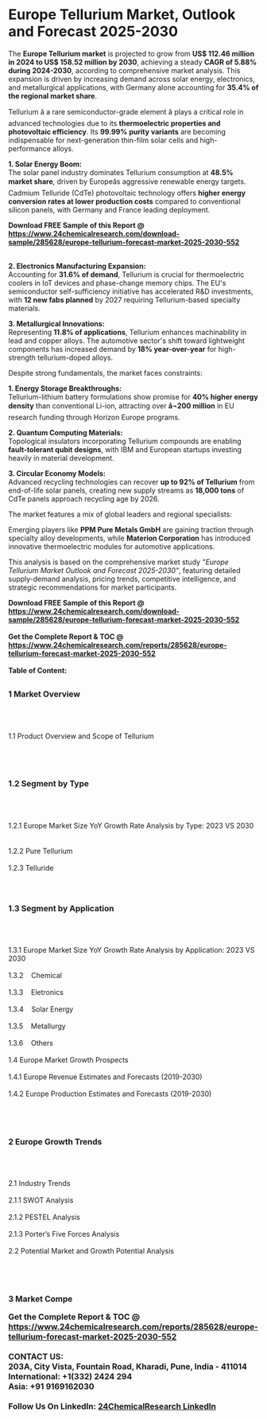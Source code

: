 <h1>Europe Tellurium Market, Outlook and Forecast 2025-2030</h1><p>The <strong>Europe Tellurium market</strong> is projected to grow from <strong>US$ 112.46 million in 2024 to US$ 158.52 million by 2030</strong>, achieving a steady <strong>CAGR of 5.88% during 2024-2030</strong>, according to comprehensive market analysis. This expansion is driven by increasing demand across solar energy, electronics, and metallurgical applications, with Germany alone accounting for <strong>35.4% of the regional market share</strong>.</p><p>Tellurium â a rare semiconductor-grade element â plays a critical role in advanced technologies due to its <strong>thermoelectric properties and photovoltaic efficiency</strong>. Its <strong>99.99% purity variants</strong> are becoming indispensable for next-generation thin-film solar cells and high-performance alloys.</p><p><strong>1. Solar Energy Boom:</strong><br>
The solar panel industry dominates Tellurium consumption at <strong>48.5% market share</strong>, driven by Europeâs aggressive renewable energy targets. Cadmium Telluride (CdTe) photovoltaic technology offers <strong>higher energy conversion rates at lower production costs</strong> compared to conventional silicon panels, with Germany and France leading deployment.</p><div><b>Download FREE Sample of this Report @ 
            <a href="https://www.24chemicalresearch.com/download-sample/285628/europe-tellurium-forecast-market-2025-2030-552">
            https://www.24chemicalresearch.com/download-sample/285628/europe-tellurium-forecast-market-2025-2030-552</a></b></div><br><p><strong>2. Electronics Manufacturing Expansion:</strong><br>
Accounting for <strong>31.6% of demand</strong>, Tellurium is crucial for thermoelectric coolers in IoT devices and phase-change memory chips. The EU's semiconductor self-sufficiency initiative has accelerated R&amp;D investments, with <strong>12 new fabs planned</strong> by 2027 requiring Tellurium-based specialty materials.</p><p><strong>3. Metallurgical Innovations:</strong><br>
Representing <strong>11.8% of applications</strong>, Tellurium enhances machinability in lead and copper alloys. The automotive sector's shift toward lightweight components has increased demand by <strong>18% year-over-year</strong> for high-strength tellurium-doped alloys.</p><p>Despite strong fundamentals, the market faces constraints:</p><p><strong>1. Energy Storage Breakthroughs:</strong><br>
Tellurium-lithium battery formulations show promise for <strong>40% higher energy density</strong> than conventional Li-ion, attracting over <strong>â¬200 million</strong> in EU research funding through Horizon Europe programs.</p><p><strong>2. Quantum Computing Materials:</strong><br>
Topological insulators incorporating Tellurium compounds are enabling <strong>fault-tolerant qubit designs</strong>, with IBM and European startups investing heavily in material development.</p><p><strong>3. Circular Economy Models:</strong><br>
Advanced recycling technologies can recover <strong>up to 92% of Tellurium</strong> from end-of-life solar panels, creating new supply streams as <strong>18,000 tons</strong> of CdTe panels approach recycling age by 2026.</p><p>The market features a mix of global leaders and regional specialists:</p><p>Emerging players like <strong>PPM Pure Metals GmbH</strong> are gaining traction through specialty alloy developments, while <strong>Materion Corporation</strong> has introduced innovative thermoelectric modules for automotive applications.</p><p>This analysis is based on the comprehensive market study <em>"Europe Tellurium Market Outlook and Forecast 2025-2030"</em>, featuring detailed supply-demand analysis, pricing trends, competitive intelligence, and strategic recommendations for market participants.</p><div><b>Download FREE Sample of this Report @ 
            <a href="https://www.24chemicalresearch.com/download-sample/285628/europe-tellurium-forecast-market-2025-2030-552">
            https://www.24chemicalresearch.com/download-sample/285628/europe-tellurium-forecast-market-2025-2030-552</a></b></div><br><div><b>Get the Complete Report & TOC @ 
            <a href="https://www.24chemicalresearch.com/reports/285628/europe-tellurium-forecast-market-2025-2030-552">
            https://www.24chemicalresearch.com/reports/285628/europe-tellurium-forecast-market-2025-2030-552</a></b></div><br>
            <b>Table of Content:</b><p><h2><span style="font-size:16px"><strong>1 Market Overview&nbsp;&nbsp; &nbsp;</strong></span></h2><br />
<br />
<p>1.1 Product Overview and Scope of Tellurium&nbsp;</p><br />
<br />
<h2><strong><span style="font-size:16px">1.2 Segment by Type&nbsp;&nbsp; &nbsp;</span></strong></h2><br />
<br />
<p>1.2.1 Europe Market Size YoY Growth Rate Analysis by Type: 2023 VS 2030&nbsp;&nbsp; &nbsp;<br /><br />
1.2.2 Pure Tellurium&nbsp;&nbsp; &nbsp;<br /><br />
1.2.3 Telluride<br /><br />
<br />
<h2><span style="font-size:16px"><strong>1.3 Segment by Application&nbsp;&nbsp;</strong></span></h2><br />
<br />
<p>1.3.1 Europe Market Size YoY Growth Rate Analysis by Application: 2023 VS 2030&nbsp;&nbsp; &nbsp;<br /><br />
1.3.2&nbsp;&nbsp; &nbsp;Chemical<br /><br />
1.3.3&nbsp;&nbsp; &nbsp;Eletronics<br /><br />
1.3.4&nbsp;&nbsp; &nbsp;Solar Energy<br /><br />
1.3.5&nbsp;&nbsp; &nbsp;Metallurgy<br /><br />
1.3.6&nbsp;&nbsp; &nbsp;Others<br /><br />
1.4 Europe Market Growth Prospects&nbsp;&nbsp; &nbsp;<br /><br />
1.4.1 Europe Revenue Estimates and Forecasts (2019-2030)&nbsp;&nbsp; &nbsp;<br /><br />
1.4.2 Europe Production Estimates and Forecasts (2019-2030)&nbsp;&nbsp;</p><br />
<br />
<h2><span style="font-size:16px"><strong>2 Europe Growth Trends&nbsp;&nbsp; &nbsp;</strong></span></h2><br />
<br />
<p>2.1 Industry Trends&nbsp;&nbsp; &nbsp;<br /><br />
2.1.1 SWOT Analysis&nbsp;&nbsp; &nbsp;<br /><br />
2.1.2 PESTEL Analysis&nbsp;&nbsp; &nbsp;<br /><br />
2.1.3 Porter&rsquo;s Five Forces Analysis&nbsp;&nbsp; &nbsp;<br /><br />
2.2 Potential Market and Growth Potential Analysis&nbsp;&nbsp; &nbsp;</p><br />
<br />
<h2><span style="font-size:16px"><strong>3 Market Compe</p><div><b>Get the Complete Report & TOC @ 
            <a href="https://www.24chemicalresearch.com/reports/285628/europe-tellurium-forecast-market-2025-2030-552">
            https://www.24chemicalresearch.com/reports/285628/europe-tellurium-forecast-market-2025-2030-552</a></b></div><br><b>CONTACT US:</b><br>
            203A, City Vista, Fountain Road, Kharadi, Pune, India - 411014<br>
            International: +1(332) 2424 294<br>
            Asia: +91 9169162030 <br><br>
            Follow Us On LinkedIn: <a href="https://www.linkedin.com/company/24chemicalresearch/">24ChemicalResearch LinkedIn</a>